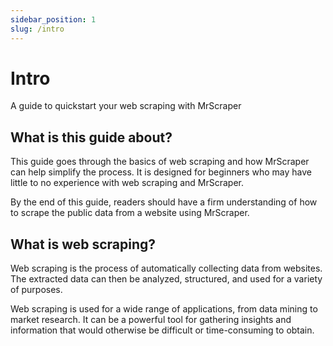 ```yaml
---
sidebar_position: 1
slug: /intro
---
```


# Intro

A guide to quickstart your web scraping with MrScraper

## What is this guide about?

This guide goes through the basics of web scraping and how MrScraper can help simplify the process. It is designed for beginners who may have little to no experience with web scraping and MrScraper.

By the end of this guide, readers should have a firm understanding of how to scrape the public data from a website using MrScraper.

## What is web scraping?

Web scraping is the process of automatically collecting data from websites. The extracted data can then be analyzed, structured, and used for a variety of purposes.

Web scraping is used for a wide range of applications, from data mining to market research. It can be a powerful tool for gathering insights and information that would otherwise be difficult or time-consuming to obtain.
